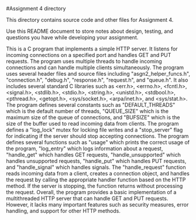 #Assignment 4 directory

This directory contains source code and other files for Assignment 4.

Use this README document to store notes about design, testing, and
questions you have while developing your assignment.

This is a C program that implements a simple HTTP server. It listens for incoming connections on a specified port and handles GET and PUT requests. The program uses multiple threads to handle incoming connections and can handle multiple clients simultaneously.
The program uses several header files and source files including "asgn2_helper_funcs.h", "connection.h", "debug.h", "response.h", "request.h", and "queue.h". It also includes several standard C libraries such as <err.h>, <errno.h>, <fcntl.h>, <signal.h>, <stdlib.h>, <stdio.h>, <string.h>, <unistd.h>, <stdbool.h>, <pthread.h>, <getopt.h>, <sys/socket.h>, <arpa/inet.h>, and <sys/stat.h>.
The program defines several constants such as "DEFAULT_THREADS" which is the default number of threads, "QUEUE_SIZE" which is the maximum size of the queue of connections, and "BUFSIZE" which is the size of the buffer used to read incoming data from clients.
The program defines a "log_lock" mutex for locking file writes and a "stop_server" flag for indicating if the server should stop accepting connections.
The program defines several functions such as "usage" which prints the correct usage of the program, "log_entry" which logs information about a request, "handle_get" which handles GET requests, "handle_unsupported" which handles unsupported requests, "handle_put" which handles PUT requests, and "handle_signal" which handles signals.
The "handle_request" function reads incoming data from a client, creates a connection object, and handles the request by calling the appropriate handler function based on the HTTP method. If the server is stopping, the function returns without processing the request.
Overall, the program provides a basic implementation of a multithreaded HTTP server that can handle GET and PUT requests. However, it lacks many important features such as security measures, error handling, and support for other HTTP methods.

